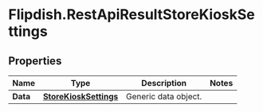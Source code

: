 # Flipdish.RestApiResultStoreKioskSettings

## Properties
Name | Type | Description | Notes
------------ | ------------- | ------------- | -------------
**Data** | [**StoreKioskSettings**](StoreKioskSettings.md) | Generic data object. | 


